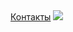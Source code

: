 <html>
    <link rel="stylesheet" href="style.css"/>
    <body>
    <a href="">Контакты</a>
    <img src="https://takiedela.ru/wp-content/uploads/2022/03/cat-g4e7c68f24_1920.jpg">
    </body>
</html>
